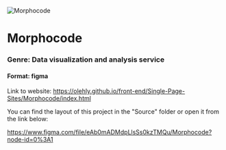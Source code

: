 ![Morphocode](https://telegra.ph/file/b5907b71003287a06b321.png)

# Morphocode

### Genre: Data visualization and analysis service

#### Format: figma

Link to website: https://olehly.github.io/front-end/Single-Page-Sites/Morphocode/index.html

You can find the layout of this project in the "Source" folder or open it from the link below:

https://www.figma.com/file/eAb0mADMdpLlsSs0kzTMQu/Morphocode?node-id=0%3A1
